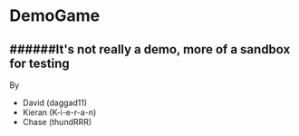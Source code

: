 DemoGame
========
######It's not really a demo, more of a sandbox for testing
---
By
* David (daggad11)
* Kieran (K-i-e-r-a-n)
* Chase (thundRRR)
